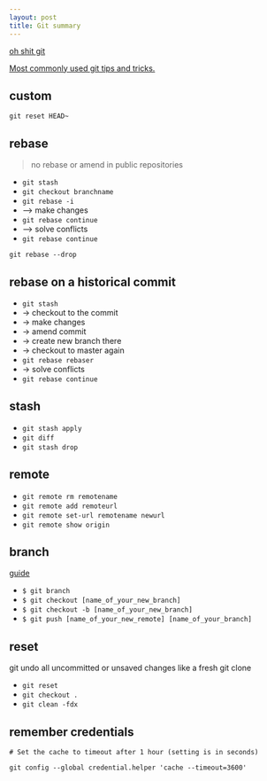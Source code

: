 ```yaml
---
layout: post
title: Git summary 
---
```


[oh shit git](http://ohshitgit.com/)

[Most commonly used git tips and tricks. ](https://github.com/git-tips/tips)

## custom
`git reset HEAD~`

## rebase

> no rebase or amend in public repositories

* `git stash`
* `git checkout branchname`
* `git rebase -i `
* --> make changes
* `git rebase continue`
* --> solve conflicts
* `git rebase continue`

`git rebase --drop `

## rebase on a historical commit 
* `git stash`
* -> checkout to the commit
* -> make changes
* -> amend commit 
* -> create new branch there
* -> checkout to master again
* `git rebase rebaser`
* -> solve conflicts 
* `git rebase continue`


## stash
* `git stash apply `
* `git diff`
* `git stash drop`

## remote
* `git remote rm remotename`
* `git remote add remoteurl`
* `git remote set-url remotename newurl`
* `git remote show origin`


## branch 
[guide](https://github.com/Kunena/Kunena-Forum/wiki/Create-a-new-branch-with-git-and-manage-branches)
* `$ git branch`
* `$ git checkout [name_of_your_new_branch]`
* `$ git checkout -b [name_of_your_new_branch]`
* `$ git push [name_of_your_new_remote] [name_of_your_branch]`

## reset
git undo all uncommitted or unsaved changes
like a fresh git clone 
* `git reset`
* `git checkout . `
* `git clean -fdx`

## remember credentials
`# Set the cache to timeout after 1 hour (setting is in seconds)`

`git config --global credential.helper 'cache --timeout=3600'`
